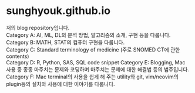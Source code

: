 # sunghyouk.github.io

저의 blog repository입니다.  
Category A: AI, ML, DL의 분석 방법, 알고리즘의 소개, 구현 등을 다룹니다.  
Category B: MATH, STAT의 컴퓨터 구현을 다룹니다.  
Category C: Standard terminology of medicine (주로 SNOMED CT에 관한 contents)  
Category D: R, Python, SAS, SQL code snippet
Category E: Blogging, Mac 사용 중 종종 마주치는 문제와 코딩하며 마주치는 문제에 대한 해결법 등의 범주입니다.  
Category F: Mac terminal의 사용을 쉽게 해 주는 utility와 git, vim/neovim의 plugin등의 설치와 사용에 대한 이야기를 다룹니다.  
